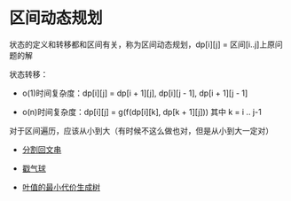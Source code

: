 # 区间动态规划

状态的定义和转移都和区间有关，称为区间动态规划，dp[i][j] = 区间[i..j]上原问题的解

状态转移：

+ o(1)时间复杂度：dp[i][j] = dp[i + 1][j], dp[i][j - 1], dp[i + 1][j - 1]

+ o(n)时间复杂度：dp[i][j] = g(f(dp[i][k], dp[k + 1][j])) 其中 k = i .. j-1


对于区间遍历，应该从小到大（有时候不这么做也对，但是从小到大一定对）

+ [分割回文串](./code/分割回文串.cpp)

+ [戳气球](./code/戳气球.cpp)

+ [叶值的最小代价生成树](./code/叶值的最小代价生成树.cpp)







